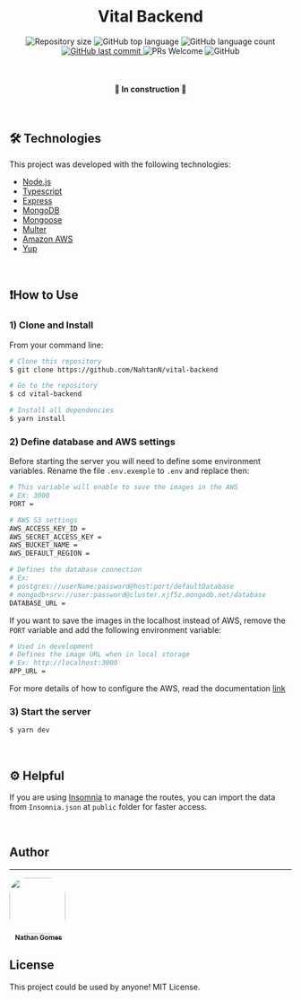 <h1 align="center">
    Vital Backend
</h1>

<p align="center">
    <img alt="Repository size" src="https://img.shields.io/github/repo-size/NahtanN/vital-backend">
    <img alt="GitHub top language" src="https://img.shields.io/github/languages/top/NahtanN/vital-backend">
    <img alt="GitHub language count" src="https://img.shields.io/github/languages/count/NahtanN/vital-backend">
    <a href="https://github.com/NahtanN/vital-backend/commits/master">
        <img alt="GitHub last commit" src="https://img.shields.io/github/last-commit/NahtanN/vital-backend">
    </a>
    <img src="https://img.shields.io/badge/contribuition-welcome-brightgreen.svg" alt="PRs Welcome">
    <img alt="GitHub" src="https://img.shields.io/github/license/NahtanN/vital-backend">
</p>

<br />

<h4 align="center">
    🚧 In construction 🚧 
</h4>

<br />

<h2>🛠 Technologies</h2> 
<p>This project was developed with the following technologies:</p>

- [Node.js](https://nodejs.org/en/)
- [Typescript](https://www.typescriptlang.org/)
- [Express](https://www.npmjs.com/package/express)
- [MongoDB](https://www.mongodb.com/)
- [Mongoose](https://mongoosejs.com/)
- [Multer](https://www.npmjs.com/package/multer)
- [Amazon AWS](https://aws.amazon.com/)
- [Yup](https://www.npmjs.com/package/yup)

<br />

<h2><strong>❗How to Use</strong></h2>

<h3>1) Clone and Install</h3>

<p>From your command line:</p>

```bash
# Clone this repository
$ git clone https://github.com/NahtanN/vital-backend 

# Go to the repository
$ cd vital-backend

# Install all dependencies
$ yarn install
```

<h3>2) Define database and AWS settings</h3>

<p>Before starting the server you will need to define some environment variables. Rename the file <code>.env.exemple</code> to <code>.env</code> and replace then:</p>

```bash
# This variable will enable to save the images in the AWS
# EX: 3000
PORT = 

# AWS S3 settings
AWS_ACCESS_KEY_ID = 
AWS_SECRET_ACCESS_KEY = 
AWS_BUCKET_NAME = 
AWS_DEFAULT_REGION = 

# Defines the database connection
# Ex: 
# postgres://userName:password@host:port/defaultDatabase
# mongodb+srv://user:password@cluster.xjf5z.mongodb.net/database
DATABASE_URL = 
```

<p>If you want to save the images in the localhost instead of AWS, remove the <code>PORT</code> variable and add the following environment variable:</p>

```bash
# Used in development
# Defines the image URL when in local storage
# Ex: http://localhost:3000
APP_URL = 
```

<p>For more details of how to configure the AWS, read the documentation <a href="https://docs.aws.amazon.com/sdk-for-javascript/v2/developer-guide/getting-started-nodejs.html">link</a></p>

<h3>3) Start the server</h3>

```bash
$ yarn dev
```

<br/>

<h2>⚙️ Helpful</h2>
<p>If you are using <a href="https://insomnia.rest/download">Insomnia</a> to manage the routes, you can import the data from <code>Insomnia.json</code> at <code>public</code> folder for faster access.</p>

<br/>

<h2>Author</h2>

---

<a href="https://github.com/NahtanN">
    <img style="border-radius: 30%" src="https://avatars.githubusercontent.com/u/59841763?v=4" width="100px"/>
    <br />
    <sub style="margin-left: 10px"><b>Nathan Gomes</b></sub>
</a>

<h2>License</h2>

<p>This project could be used by anyone! MIT License.</p>